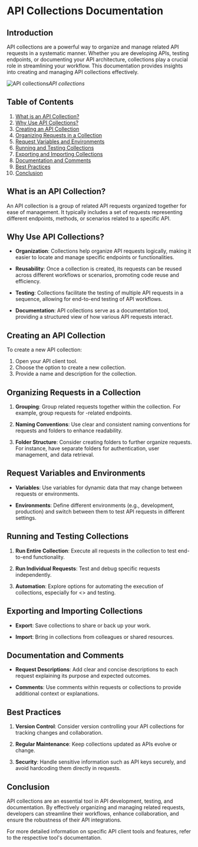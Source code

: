 # API Collections Documentation

## Introduction

API collections are a powerful way to organize and manage related API requests in a systematic manner. Whether you are developing APIs, testing endpoints, or documenting your API architecture, collections play a crucial role in streamlining your workflow. This documentation provides insights into creating and managing API collections effectively.

![API collections](~@img/api-collections.png)_API collections_

## Table of Contents

1. [What is an API Collection?](#what-is-an-api-collection)
2. [Why Use API Collections?](#why-use-api-collections)
3. [Creating an API Collection](#creating-an-api-collection)
4. [Organizing Requests in a Collection](#organizing-requests-in-a-collection)
5. [Request Variables and Environments](#request-variables-and-environments)
6. [Running and Testing Collections](#running-and-testing-collections)
7. [Exporting and Importing Collections](#exporting-and-importing-collections)
8. [Documentation and Comments](#documentation-and-comments)
9. [Best Practices](#best-practices)
10. [Conclusion](#conclusion)

## What is an API Collection?

An API collection is a group of related API requests organized together for ease of management. It typically includes a set of requests representing different endpoints, methods, or scenarios related to a specific API.

## Why Use API Collections?

- **Organization**: Collections help organize API requests logically, making it easier to locate and manage specific endpoints or functionalities.

- **Reusability**: Once a collection is created, its requests can be reused across different workflows or scenarios, promoting code reuse and efficiency.

- **Testing**: Collections facilitate the testing of multiple API requests in a sequence, allowing for end-to-end testing of API workflows.

- **Documentation**: API collections serve as a documentation tool, providing a structured view of how various API requests interact.

## Creating an API Collection

To create a new API collection:

1. Open your API client tool.
2. Choose the option to create a new collection.
3. Provide a name and description for the collection.

## Organizing Requests in a Collection

1. **Grouping**: Group related requests together within the collection. For example, group requests for <user>-related endpoints.

2. **Naming Conventions**: Use clear and consistent naming conventions for requests and folders to enhance readability.

3. **Folder Structure**: Consider creating folders to further organize requests. For instance, have separate folders for authentication, user management, and data retrieval.

## Request Variables and Environments

- **Variables**: Use variables for dynamic data that may change between requests or environments.

- **Environments**: Define different environments (e.g., development, production) and switch between them to test API requests in different settings.

## Running and Testing Collections

1. **Run Entire Collection**: Execute all requests in the collection to test end-to-end functionality.

2. **Run Individual Requests**: Test and debug specific requests independently.

3. **Automation**: Explore options for automating the execution of collections, especially for <> and testing.

## Exporting and Importing Collections

- **Export**: Save collections to share or back up your work.

- **Import**: Bring in collections from colleagues or shared resources.

## Documentation and Comments

- **Request Descriptions**: Add clear and concise descriptions to each request explaining its purpose and expected outcomes.

- **Comments**: Use comments within requests or collections to provide additional context or explanations.

## Best Practices

1. **Version Control**: Consider version controlling your API collections for tracking changes and collaboration.

2. **Regular Maintenance**: Keep collections updated as APIs evolve or change.

3. **Security**: Handle sensitive information such as API keys securely, and avoid hardcoding them directly in requests.

## Conclusion

API collections are an essential tool in API development, testing, and documentation. By effectively organizing and managing related requests, developers can streamline their workflows, enhance collaboration, and ensure the robustness of their API integrations.

For more detailed information on specific API client tools and features, refer to the respective tool's documentation.
